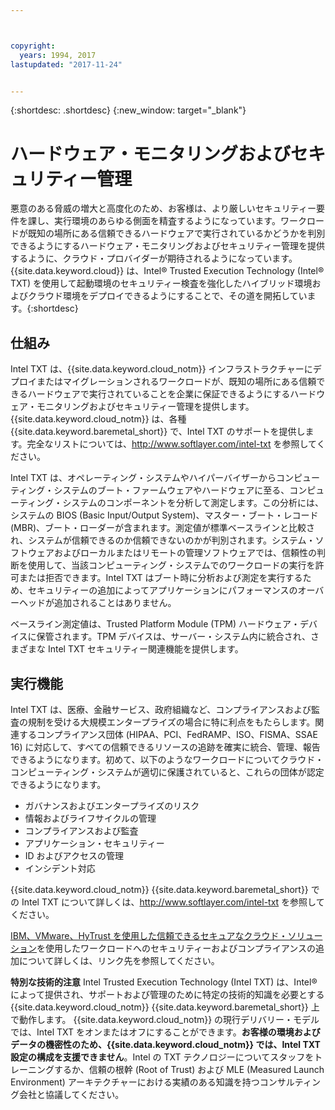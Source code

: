 ```yaml
---



copyright:
  years: 1994, 2017
lastupdated: "2017-11-24"


---
```


{:shortdesc: .shortdesc}
{:new_window: target="_blank"}

# ハードウェア・モニタリングおよびセキュリティー管理

悪意のある脅威の増大と高度化のため、お客様は、より厳しいセキュリティー要件を課し、実行環境のあらゆる側面を精査するようになっています。ワークロードが既知の場所にある信頼できるハードウェアで実行されているかどうかを判別できるようにするハードウェア・モニタリングおよびセキュリティー管理を提供するように、クラウド・プロバイダーが期待されるようになっています。{{site.data.keyword.cloud}} は、Intel&reg; Trusted Execution Technology (Intel&reg; TXT) を使用して起動環境のセキュリティー検査を強化したハイブリッド環境およびクラウド環境をデプロイできるようにすることで、その道を開拓しています。{:shortdesc}

## 仕組み

Intel TXT は、{{site.data.keyword.cloud_notm}} インフラストラクチャーにデプロイまたはマイグレーションされるワークロードが、既知の場所にある信頼できるハードウェアで実行されていることを企業に保証できるようにするハードウェア・モニタリングおよびセキュリティー管理を提供します。{{site.data.keyword.cloud_notm}} は、各種 {{site.data.keyword.baremetal_short}} で、Intel TXT のサポートを提供します。完全なリストについては、http://www.softlayer.com/intel-txt を参照してください。

Intel TXT は、オペレーティング・システムやハイパーバイザーからコンピューティング・システムのブート・ファームウェアやハードウェアに至る、コンピューティング・システムのコンポーネントを分析して測定します。この分析には、システムの BIOS (Basic Input/Output System)、マスター・ブート・レコード (MBR)、ブート・ローダーが含まれます。測定値が標準ベースラインと比較され、システムが信頼できるのか信頼できないのかが判別されます。システム・ソフトウェアおよびローカルまたはリモートの管理ソフトウェアでは、信頼性の判断を使用して、当該コンピューティング・システムでのワークロードの実行を許可または拒否できます。Intel TXT はブート時に分析および測定を実行するため、セキュリティーの追加によってアプリケーションにパフォーマンスのオーバーヘッドが追加されることはありません。

ベースライン測定値は、Trusted Platform Module (TPM) ハードウェア・デバイスに保管されます。TPM デバイスは、サーバー・システム内に統合され、さまざまな Intel TXT セキュリティー関連機能を提供します。

## 実行機能

Intel TXT は、医療、金融サービス、政府組織など、コンプライアンスおよび監査の規制を受ける大規模エンタープライズの場合に特に利点をもたらします。関連するコンプライアンス団体 (HIPAA、PCI、FedRAMP、ISO、FISMA、SSAE 16) に対応して、すべての信頼できるリソースの追跡を確実に統合、管理、報告できるようになります。初めて、以下のようなワークロードについてクラウド・コンピューティング・システムが適切に保護されていると、これらの団体が認定できるようになります。

* ガバナンスおよびエンタープライズのリスク
* 情報およびライフサイクルの管理
* コンプライアンスおよび監査
* アプリケーション・セキュリティー
* ID およびアクセスの管理
* インシデント対応

{{site.data.keyword.cloud_notm}} {{site.data.keyword.baremetal_short}} での Intel TXT について詳しくは、http://www.softlayer.com/intel-txt を参照してください。

[IBM、VMware、HyTrust を使用した信頼できるセキュアなクラウド・ソリューション](http://wpc.c320.edgecastcdn.net/00C320/DeploymentGuide_IBM_Intel_HyTrust_VMware_v1%200.pdf)を使用したワークロードへのセキュリティーおよびコンプライアンスの追加について詳しくは、リンク先を参照してください。

**特別な技術的注意** Intel Trusted Execution Technology (Intel TXT) は、Intel&reg; によって提供され、サポートおよび管理のために特定の技術的知識を必要とする {{site.data.keyword.cloud_notm}} {{site.data.keyword.baremetal_short}} 上で動作します。
{{site.data.keyword.cloud_notm}} の現行デリバリー・モデルでは、Intel TXT をオンまたはオフにすることができます。**お客様の環境およびデータの機密性のため、{{site.data.keyword.cloud_notm}} では、Intel TXT 設定の構成を支援できません**。Intel の TXT テクノロジーについてスタッフをトレーニングするか、信頼の根幹 (Root of Trust) および MLE (Measured Launch Environment) アーキテクチャーにおける実績のある知識を持つコンサルティング会社と協議してください。
